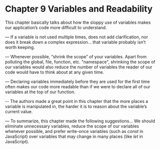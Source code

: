 # Chapter 9 Variables and Readability

This chapter basically talks about how the sloppy use of variables makes our application’s code more difficult to understand.

— If a variable is not used multiple times, does not add clarification, nor does it break down a complex expression… that variable probably isn’t worth keeping.

— Whenever possible, “shrink the scope” of your variables. Apart from polluting the global, file, function, etc. "namespace", shrinking the scope of our variables would also reduce the number of variables the reader of our code would have to think about at any given time.

— Declaring variables immediately before they are used for the first time often makes our code more readable than if we were to declare all of our variables at the top of our function.

-- The authors made a great point in this chapter that the more places a variable is manipulated in, the harder it is to reason about the variable’s current value.

— To summarize, this chapter made the following suggestions… We should eliminate unnecessary variables, reduce the scope of our variables whenever possible, and prefer write-once variables (such as *const* in JavaScript) over variables that may change in many places (like *let* in JavaScript).